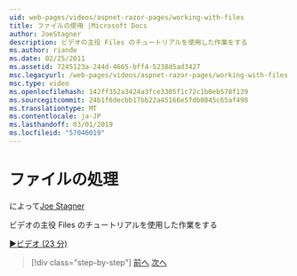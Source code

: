 ```yaml
---
uid: web-pages/videos/aspnet-razor-pages/working-with-files
title: ファイルの使用 |Microsoft Docs
author: JoeStagner
description: ビデオの主役 Files のチュートリアルを使用した作業をする
ms.author: riande
ms.date: 02/25/2011
ms.assetid: 7245123a-244d-4665-bff4-5238d5ad3427
msc.legacyurl: /web-pages/videos/aspnet-razor-pages/working-with-files
msc.type: video
ms.openlocfilehash: 142ff352a3424a3fce3305f1c72c1b0eb578f139
ms.sourcegitcommit: 24b1f6decbb17bb22a45166e5fdb0845c65af498
ms.translationtype: MT
ms.contentlocale: ja-JP
ms.lasthandoff: 03/01/2019
ms.locfileid: "57046019"
---
```

<a name="working-with-files"></a>ファイルの処理
====================
によって[Joe Stagner](https://github.com/JoeStagner)

ビデオの主役 Files のチュートリアルを使用した作業をする

[&#9654;ビデオ (23 分)](https://channel9.msdn.com/Blogs/ASP-NET-Site-Videos/working-with-files)

> [!div class="step-by-step"]
> [前へ](displaying-data-in-a-chart-part-2.md)
> [次へ](working-with-images.md)
